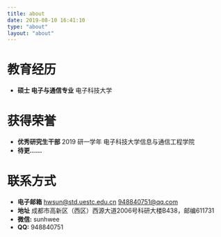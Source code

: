 ```yaml
---
title: about
date: 2019-08-10 16:41:10
type: "about"
layout: "about"
---
```



# 教育经历
* <b>硕士 电子与通信专业</b>
电子科技大学


# 获得荣誉
* <b>优秀研究生干部</b>
2019 研一学年 电子科技大学信息与通信工程学院
* <b>待更......</b>


# 联系方式
* <b>电子邮箱</b>
hwsun@std.uestc.edu.cn
948840751@qq.com
* <b>地址</b>
成都市高新区（西区）西源大道2006号科研大楼B438，邮编611731   
* <b>微信:</b>
sunhwee
* <b>QQ:</b>
948840751